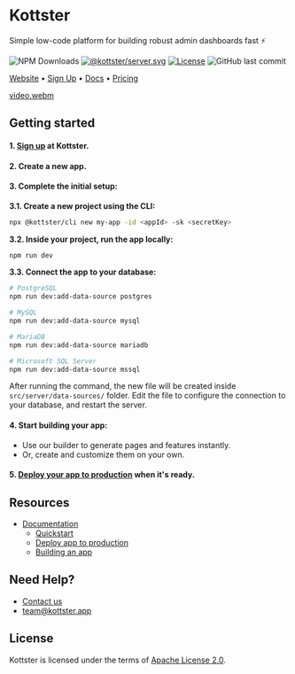 # Kottster

Simple low-code platform for building robust admin dashboards fast ⚡

![NPM Downloads](https://img.shields.io/npm/dm/%40kottster%2Fcli)
[![@kottster/server.svg](https://img.shields.io/npm/v/@kottster/server.svg)](https://www.npmjs.com/package/@kottster/server)
[![License](https://img.shields.io/badge/License-Apache%202.0-blue.svg)](https://opensource.org/licenses/Apache-2.0)
![GitHub last commit](https://img.shields.io/github/last-commit/kottster/kottster)

[Website](https://kottster.app) • [Sign Up](https://web.kottster.app/signup) • [Docs](https://kottster.gitbook.io/docs) • [Pricing](https://kottster.app/pricing)

[video.webm](https://github.com/user-attachments/assets/90f975b1-9278-4f02-bbc4-2704dbaa184b)

## Getting started

#### **1.** [Sign up](https://web.kottster.app/signup) at Kottster.

#### **2.** Create a new app.

#### **3.** Complete the initial setup:

**3.1. Create a new project using the CLI:**
  
```bash
npx @kottster/cli new my-app -id <appId> -sk <secretKey>
```
**3.2. Inside your project, run the app locally:**

```bash
npm run dev
```

**3.3. Connect the app to your database:**

```bash
# PostgreSQL
npm run dev:add-data-source postgres

# MySQL
npm run dev:add-data-source mysql

# MariaDB
npm run dev:add-data-source mariadb

# Microsoft SQL Server
npm run dev:add-data-source mssql
```

After running the command, the new file will be created inside  `src/server/data-sources/` folder. Edit the file to configure the connection to your database, and restart the server.

#### **4.** Start building your app:
- Use our builder to generate pages and features instantly.
- Or, create and customize them on your own.

#### **5.** [Deploy your app to production](https://kottster.gitbook.io/docs/get-started/deploying-app-to-production) when it's ready.

## Resources

- [Documentation](https://kottster.gitbook.io/docs)
  - [Quickstart](https://kottster.gitbook.io/docs)
  - [Deploy app to production](https://kottster.gitbook.io/docs/get-started/deploying-app-to-production)
  - [Building an app](https://kottster.gitbook.io/docs/building-an-app)
 
## Need Help?

- [Contact us](https://kottster.app/contact-us)
- [team@kottster.app](mailto:team@kottster.io)

## License

Kottster is licensed under the terms of [Apache License 2.0](https://github.com/kottster/kottster/blob/main/LICENSE).
